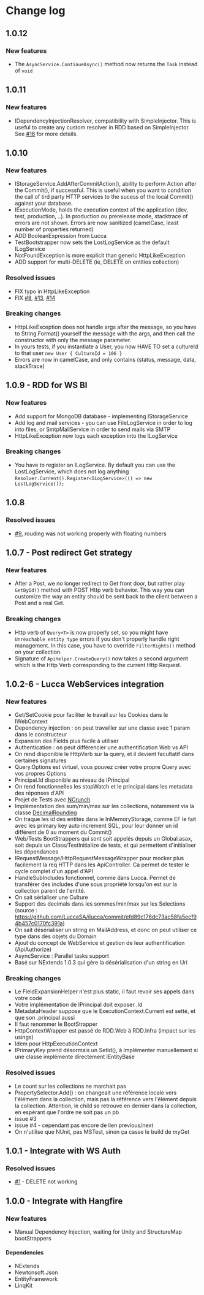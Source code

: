 # Change log

## 1.0.12

### New features
- The `AsyncService.ContinueAsync()` method now returns the `Task` instead of `void`

## 1.0.11

### New features
- IDependencyInjectionResolver, compatibility with SimpleInjector. This is useful to create any custom resolver in RDD based on SimpleInjector. See [#16](https://github.com/LuccaSA/RestDrivenDomain/issues/16) for more details.

## 1.0.10

### New features
- IStorageService.AddAfterCommitAction(), ability to perform Action after the Commit(), if successful. This is useful when you want to condition the call of tird party HTTP services to the sucess of the local Commit() against your database.
- IExecutionMode, holds the execution context of the application (dev, test, production, ..). In production ou prerelease mode, stacktrace of errors are not shown. Errors are now sanitized (camelCase, least number of properties returned)
- ADD BooleanExpression from Lucca
- TestBootstrapper now sets the LostLogService as the default ILogService
- NotFoundException is more explicit than generic HttpLikeException
- ADD support for multi-DELETE (ie, DELETE on entities collection)

### Resolved issues
- FIX typo in HttpLikeException
- FIX [#8](https://github.com/LuccaSA/RestDrivenDomain/issues/8), [#13](https://github.com/LuccaSA/RestDrivenDomain/issues/13), [#14](https://github.com/LuccaSA/RestDrivenDomain/issues/14)

### Breaking changes
- HttpLikeException does not handle args after the message, so you have to String.Format() yourself the message with the args, and then call the constructor with only the message parameter.
- In yours tests, if you instantiate a User, you now HAVE TO set a cultureId to that user `new User { CultureId = 106 }`
- Errors are now in camelCase, and only contains (status, message, data, stackTrace)

## 1.0.9 - RDD for WS BI

### New features
 - Add support for MongoDB database - implementing IStorageService
 - Add log and mail services - you can use FileLogService in order to log into files, or SmtpMailService in order to send mails via SMTP
 - HttpLikeException now logs each exception into the ILogService

### Breaking changes
- You have to register an ILogService. By default you can use the LostLogService, which does not log anything
`Resolver.Current().Register<ILogService>(() => new LostLogService());`

## 1.0.8

### Resolved issues
 - [#9](https://github.com/LuccaSA/RestDrivenDomain/issues/9), rouding was not working properly with floating numbers


## 1.0.7 - Post redirect Get strategy

### New features
 - After a Post, we no longer redirect to Get front door, but rather play `GetById()` method with POST Http verb behavior. This way you can customize the way an entity should be sent back to the client between a Post and a real Get.

### Breaking changes
 - Http verb of `Query<T>` is now properly set, so you might have `Unreachable entity type` errors if you don't properly handle right management. In this case, you have to override `FilterRights()` method on your collection.
 - Signature of `ApiHelper.CreateQuery()` now takes a second argument which is the Http Verb corresponding to the current Http Request.

## 1.0.2-6 - Lucca WebServices integration

### New features
 - Get/SetCookie pour faciliter le travail sur les Cookies dans le IWebContext
 - Dependency injection : on peut travailler sur une classe avec 1 param dans le constructeur
 - Expansion des Fields plus facile à utiliser
 - Authentication : on peut différencier une authentification Web vs API
 - On rend disponible le HttpVerb sur la query, et il devient facultatif dans certaines signatures
 - Query.Options est virtuel, vous pouvez créer votre propre Query avec vos propres Options
 - Principal.Id disponible au niveau de IPrincipal
 - On rend fonctionnelles les stopWatch et le principal dans les metadata des réponses d'API
 - Projet de Tests avec [NCrunch](https://www.nuget.org/packages/NCrunch.Framework/)
 - Implémentation des sum/min/max sur les collections, notamment via la classe [DecimalRounding](https://github.com/LuccaSA/RestDrivenDomain/blob/c98868a7044e059775509c727f2e5ab5d3d01b7e/RDD.Domain/Helpers/DecimalRounding.cs)
 - On traque les id des entités dans le InMemoryStorage, comme EF le fait avec les primary key auto increment SQL, pour leur donner un id différent de 0 au moment du Commit()
 - Web/Tests BootStrappers qui sont soit appelés depuis un Global.asax, soit depuis un Class/TestInitialize de tests, et qui permettent d'initialiser les dépendances
 - IRequestMessage/HttpRequestMessageWrapper pour mocker plus facilement la req HTTP dans les ApiController. Ca permet de tester le cycle complet d'un appel d'API
 - HandleSubIncludes fonctionnel, comme dans Lucca. Permet de transférer des includes d'une sous propriété lorsqu'on est sur la collection parent de l'entité.
 - On sait sérialiser une Culture
 - Support des decimals dans les sommes/min/max sur les Selections (source : https://github.com/LuccaSA/ilucca/commit/efd89c176dc73ac58fa5ecf94b457c0170fc391a)
 - On sait désérialiser un string en MailAddress, et donc on peut utiliser ce type dans des objets du Domain
 - Ajout du concept de WebService et gestion de leur authentification (ApiAuthorize)
 - AsyncService : Parallel tasks support
 - Basé sur NExtends 1.0.3 qui gère la désérialisation d'un string en Uri

### Breaking changes
 - Le FieldExpansionHelper n'est plus static, il faut revoir ses appels dans votre code
 - Votre implémentation de IPrincipal doit exposer .Id
 - MetadataHeader suppose que le ExecutionContext.Current est setté, et que son .principal aussi
 - Il faut renommer le BootStrapper
 - HttpContextWrapper est passé de RDD.Web à RDD.Infra (impact sur les usings)
 - Idem pour HttpExecutionContext
 - IPrimaryKey prend désormais un SetId(), à implémenter manuellement si une classe implémente directement IEntityBase

### Resolved issues
 - Le count sur les collections ne marchait pas
 - PropertySelector.Add() : on changeait une référence locale vers l'élément dans la collection, mais pas la référence vers l'élément depuis la collection. Attention, le child se retrouve en dernier dans la collection, en espérant que l'ordre ne soit pas un pb
 - issue #3
 - issue #4 - cependant pas encore de lien previous/next
 - On n'utilise que NUnit, pas MSTest, sinon ça casse le build de myGet

## 1.0.1 - Integrate with WS Auth

### Resolved issues
 - [#1](https://github.com/LuccaSA/RestDrivenDomain/issues/1) - DELETE not working

## 1.0.0 - Integrate with Hangfire

### New features
 - Manual Dependency Injection, waiting for Unity and StructureMap bootStrappers

#### Dependencies
 - NExtends
 - Newtonsoft.Json
 - EntityFramework
 - LinqKit

